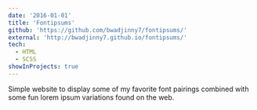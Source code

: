 ```yaml
---
date: '2016-01-01'
title: 'Fontipsums'
github: 'https://github.com/bwadjinny7/fontipsums/'
external: 'http://bwadjinny7.github.io/fontipsums/'
tech:
  - HTML
  - SCSS
showInProjects: true
---
```


Simple website to display some of my favorite font pairings combined with some fun lorem ipsum variations found on the web.
